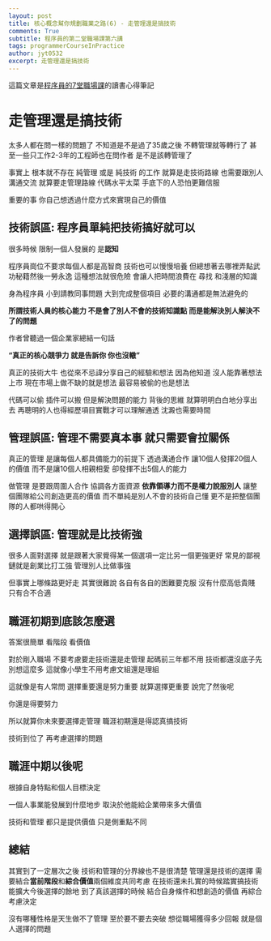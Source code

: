 ```yaml
---
layout: post
title: 核心概念幫你規劃職業之路(6) - 走管理還是搞技術
comments: True 
subtitle: 程序員的第二堂職場課第六講
tags: programmerCourseInPractice
author: jyt0532
excerpt: 走管理還是搞技術
---
```


這篇文章是[程序員的7堂職場課](https://www.books.com.tw/products/CN11714511)的讀書心得筆記

# 走管理還是搞技術

太多人都在問一樣的問題了 不知道是不是過了35歲之後 不轉管理就等轉行了 甚至一些只工作2-3年的工程師也在問作者 是不是該轉管理了

事實上 根本就不存在 純管理 或是 純技術 的工作 就算是走技術路線 也需要跟別人溝通交流 就算要走管理路線 代碼水平太菜 手底下的人恐怕更難信服

重要的事 你自己想透過什麼方式來實現自己的價值

## 技術誤區: 程序員單純把技術搞好就可以

很多時候 限制一個人發展的 是**認知**

程序員崗位不要求每個人都是高智商 技術也可以慢慢培養 但總想著去哪裡弄點武功秘籍然後一勞永逸 這種想法就很危險 會讓人把時間浪費在 尋找 和淺層的知識

身為程序員 小到請教同事問題 大到完成整個項目 必要的溝通都是無法避免的

**所謂技術人員的核心能力 不是會了別人不會的技術知識點 而是能解決別人解決不了的問題**

作者曾聽過一個企業家總結一句話

**“真正的核心競爭力 就是告訴你 你也沒轍”**

真正的技術大牛 也從來不忌諱分享自己的經驗和想法 因為他知道 沒人能靠著想法上市 現在市場上做不缺的就是想法 最容易被偷的也是想法

代碼可以偷 插件可以搬 但是解決問題的能力 背後的思維 就算明明白白地分享出去 再聰明的人也得經歷項目實戰才可以理解通透 沈澱也需要時間

## 管理誤區: 管理不需要真本事 就只需要會拉關係


真正的管理 是讓每個人都具備能力的前提下 透過溝通合作 讓10個人發揮20個人的價值 而不是讓10個人相親相愛 卻發揮不出5個人的能力

做管理 是要跟周圍人合作 協調各方面資源 **依靠領導力而不是權力說服別人** 讓整個團隊給公司創造更高的價值 而不單純是別人不會的技術自己懂 更不是把整個團隊的人都哄得開心

## 選擇誤區: 管理就是比技術強

很多人面對選擇 就是跟著大家覺得某一個選項一定比另一個更強更好 常見的鄙視鏈就是創業比打工強 管理別人比做事強 

但事實上哪條路更好走 其實很難說 各自有各自的困難要克服 沒有什麼高低貴賤 只有合不合適

## 職涯初期到底該怎麼選

答案很簡單 看階段 看價值

對於剛入職場 不要考慮要走技術還是走管理 起碼前三年都不用 技術都還沒底子先別想這麼多 這就像小學生不用考慮文組還是理組

這就像是有人常問 選擇重要還是努力重要 就算選擇更重要 說完了然後呢

你還是得要努力

所以就算你未來要選擇走管理 職涯初期還是得認真搞技術

技術到位了 再考慮選擇的問題

## 職涯中期以後呢

根據自身特點和個人目標決定

一個人事業能發展到什麼地步 取決於他能給企業帶來多大價值

技術和管理 都只是提供價值 只是側重點不同

## 總結

其實到了一定層次之後 技術和管理的分界線也不是很清楚 管理還是技術的選擇 需要結合**當前階段**和**綜合價值**兩個維度共同考慮 在技術還未扎實的時候踏實搞技術 能擴大今後選擇的餘地 到了真該選擇的時候 結合自身條件和想創造的價值 再綜合考慮決定

沒有哪種性格是天生做不了管理 至於要不要去突破 想從職場獲得多少回報 就是個人選擇的問題

